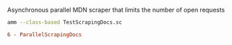 Asynchronous parallel MDN scraper that limits the number of open requests

```bash
amm --class-based TestScrapingDocs.sc
```

```diff
6 - ParallelScrapingDocs
```